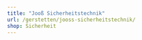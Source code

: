 ```yaml
---
title: "Jooß Sicherheitstechnik"
url: /gerstetten/jooss-sicherheitstechnik/
shop: Sicherheit
---
```

